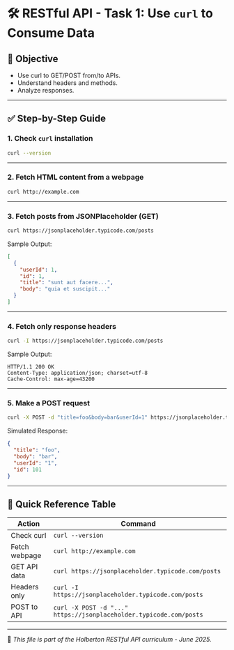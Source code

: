 # 🛠️ RESTful API - Task 1: Use `curl` to Consume Data

## 🌟 Objective

- Use curl to GET/POST from/to APIs.
- Understand headers and methods.
- Analyze responses.

---

## ✅ Step-by-Step Guide

### 1. Check `curl` installation

```bash
curl --version
```

---

### 2. Fetch HTML content from a webpage

```bash
curl http://example.com
```

---

### 3. Fetch posts from JSONPlaceholder (GET)

```bash
curl https://jsonplaceholder.typicode.com/posts
```

Sample Output:

```json
[
  {
    "userId": 1,
    "id": 1,
    "title": "sunt aut facere...",
    "body": "quia et suscipit..."
  }
]
```

---

### 4. Fetch only response headers

```bash
curl -I https://jsonplaceholder.typicode.com/posts
```

Sample Output:

```
HTTP/1.1 200 OK
Content-Type: application/json; charset=utf-8
Cache-Control: max-age=43200
```

---

### 5. Make a POST request

```bash
curl -X POST -d "title=foo&body=bar&userId=1" https://jsonplaceholder.typicode.com/posts
```

Simulated Response:

```json
{
  "title": "foo",
  "body": "bar",
  "userId": "1",
  "id": 101
}
```

---

## 📝 Quick Reference Table

| Action        | Command                                                            |
| ------------- | ------------------------------------------------------------------ |
| Check curl    | `curl --version`                                                   |
| Fetch webpage | `curl http://example.com`                                          |
| GET API data  | `curl https://jsonplaceholder.typicode.com/posts`                  |
| Headers only  | `curl -I https://jsonplaceholder.typicode.com/posts`               |
| POST to API   | `curl -X POST -d "..." https://jsonplaceholder.typicode.com/posts` |

---

📁 *This file is part of the Holberton RESTful API curriculum - June 2025.*

